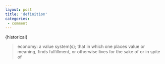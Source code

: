 ```yaml
---
layout: post
title: 'definition'
categories:
 - comment
---
```


{historical}<blockquote>economy: a value system(s); that in which one places value or meaning, finds fulfillment, or otherwise lives for the sake of or in spite of</blockquote>

